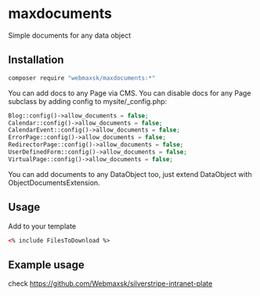 # maxdocuments
Simple documents for any data object 

## Installation
```bash
composer require "webmaxsk/maxdocuments:*"
```

You can add docs to any Page via CMS. You can disable docs for any Page subclass by adding config to mysite/_config.php:
```php
Blog::config()->allow_documents = false;
Calendar::config()->allow_documents = false;
CalendarEvent::config()->allow_documents = false;
ErrorPage::config()->allow_documents = false;
RedirectorPage::config()->allow_documents = false;
UserDefinedForm::config()->allow_documents = false;
VirtualPage::config()->allow_documents = false;
```

You can add documents to any DataObject too, just extend DataObject with ObjectDocumentsExtension.

## Usage
Add to your template

```html
<% include FilesToDownload %>
```

## Example usage
check https://github.com/Webmaxsk/silverstripe-intranet-plate
